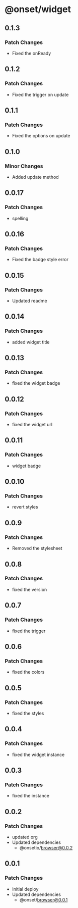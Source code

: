# @onset/widget

## 0.1.3

### Patch Changes

- Fixed the onReady

## 0.1.2

### Patch Changes

- Fixed the trigger on update

## 0.1.1

### Patch Changes

- Fixed the options on update

## 0.1.0

### Minor Changes

- Added update method

## 0.0.17

### Patch Changes

- spelling

## 0.0.16

### Patch Changes

- Fixed the badge style error

## 0.0.15

### Patch Changes

- Updated readme

## 0.0.14

### Patch Changes

- added widget title

## 0.0.13

### Patch Changes

- fixed the widget badge

## 0.0.12

### Patch Changes

- fixed the widget url

## 0.0.11

### Patch Changes

- widget badge

## 0.0.10

### Patch Changes

- revert styles

## 0.0.9

### Patch Changes

- Removed the stylesheet

## 0.0.8

### Patch Changes

- fixed the version

## 0.0.7

### Patch Changes

- fixed the trigger

## 0.0.6

### Patch Changes

- fixed the colors

## 0.0.5

### Patch Changes

- fixed the styles

## 0.0.4

### Patch Changes

- fixed the widget instance

## 0.0.3

### Patch Changes

- fixed the instance

## 0.0.2

### Patch Changes

- updated org
- Updated dependencies
  - @onsetio/browser@0.0.2

## 0.0.1

### Patch Changes

- Initial deploy
- Updated dependencies
  - @onset/browser@0.0.1
